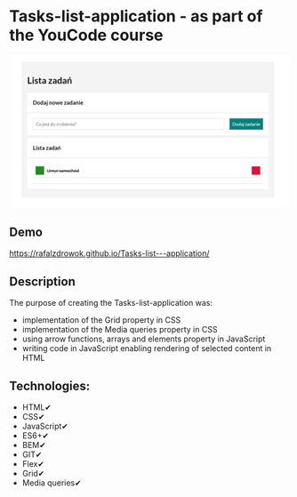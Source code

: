 # Tasks-list-application - as part of the YouCode course
![Tasks-list - image](https://github.com/RAFALZDROWOK/Tasks-list---application/blob/main/images/Tasks%20list.png?raw=true)
## Demo
https://rafalzdrowok.github.io/Tasks-list---application/
## Description
The purpose of creating the Tasks-list-application was:
- implementation of the Grid property in CSS
- implementation of the Media queries property in CSS
- using arrow functions, arrays and elements property in JavaScript
- writing code in JavaScript enabling rendering of selected content in HTML
## Technologies:
- HTML✔
- CSS✔
- JavaScript✔
- ES6+✔
- BEM✔
- GIT✔
- Flex✔
- Grid✔
- Media queries✔
